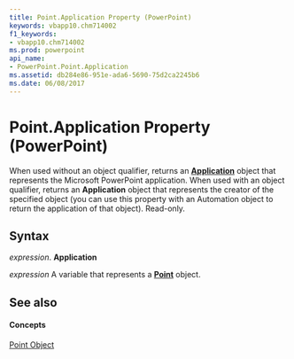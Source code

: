 ```yaml
---
title: Point.Application Property (PowerPoint)
keywords: vbapp10.chm714002
f1_keywords:
- vbapp10.chm714002
ms.prod: powerpoint
api_name:
- PowerPoint.Point.Application
ms.assetid: db284e86-951e-ada6-5690-75d2ca2245b6
ms.date: 06/08/2017
---
```



# Point.Application Property (PowerPoint)

When used without an object qualifier, returns an **[Application](application-object-powerpoint.md)** object that represents the Microsoft PowerPoint application. When used with an object qualifier, returns an **Application** object that represents the creator of the specified object (you can use this property with an Automation object to return the application of that object). Read-only.


## Syntax

 _expression_. **Application**

 _expression_ A variable that represents a **[Point](point-object-powerpoint.md)** object.


## See also


#### Concepts


[Point Object](point-object-powerpoint.md)

